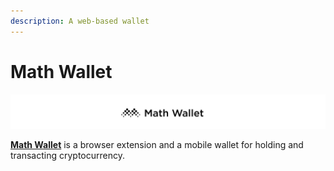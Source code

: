 ```yaml
---
description: A web-based wallet
---
```


# Math Wallet

![](<../../../../.gitbook/assets/Screen Shot 2020-01-15 at 8.54.52 AM.png>)

[**Math Wallet**](https://mathwallet.org/en/) is a browser extension and a mobile wallet for holding and transacting cryptocurrency.
